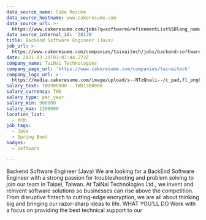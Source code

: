 ```yaml
---
data_source_name: Cake Resume
data_source_hostname: www.cakeresume.com
data_source_url: >-
  https://www.cakeresume.com/jobs?q=software&refinementList%5Blang_name%5D%5B0%5D=English&refinementList%5Bsalary_type%5D=per_year&range%5Bsalary_range%5D%5Bmin%5D=1000000&page=2
data_source_internal_id: '28139'
title: Backend Software Engineer (Java)
job_url: >-
  https://www.cakeresume.com/companies/tainaitech/jobs/backend-software-engineer-java-be8ad1
date: 2021-03-29T03:07:44.272Z
company_name: TaiNai Technologies
company_page_url: 'https://www.cakeresume.com/companies/tainaitech'
company_logo_url: >-
  https://media.cakeresume.com/image/upload/s--NTzQnali--/c_pad,fl_png8,h_200,w_200/v1592019026/hexmugtgpob1c4xg0ydh.png
salary_text: TWD900000 - TWD1300000
salary_currency: TWD
salary_type: per_year
salary_min: 900000
salary_max: 1300000
location_list:
  - 台北
job_tags:
  - Java
  - Spring Boot
badges:
  - Software

---
```


Backend Software Engineer (Java) We are looking for a BackEnd Software Engineer with a strong passion for troubleshooting and problem solving to join our team in Taipei, Taiwan. At TaiNai Technologies Ltd., we invent and reinvent software solutions so businesses can rise above the competition. From disruptive fintech to cutting-edge encryption, we are all about thinking big and bringing our razor-sharp ideas to life. WHAT YOU'LL DO Work with a focus on providing the best technical support to our